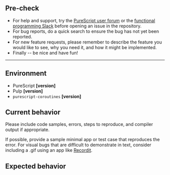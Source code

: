 ## Pre-check

* For help and support, try the [PureScript user forum](https://discourse.purescript.org) or the [functional programming Slack](https://functionalprogramming.slack.com) before opening an issue in the repository.
* For bug reports, do a quick search to ensure the bug has not yet been reported.
* For new feature requests, please remember to describe the feature you would like to see, why you need it, and how it might be implemented.
* Finally -- be nice and have fun!

---

## Environment

* PureScript **[version]**
* Pulp **[version]**
* `purescript-coroutines` **[version]**

## Current behavior

Please include code samples, errors, steps to reproduce, and compiler output if appropriate.

If possible, provide a sample minimal app or test case that reproduces the error. For visual bugs that are difficult to demonstrate in text, consider including a .gif using an app like [Recordit](http://www.recordit.co/).

## Expected behavior
